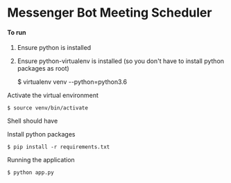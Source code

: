 # Messenger Bot Meeting Scheduler

#### To run

1. Ensure python is installed
2. Ensure python-virtualenv is installed  (so you don't have to install python packages as root)


    $ virtualenv venv --python=python3.6
       
Activate the virtual environment
       
    $ source venv/bin/activate
    
Shell should have 

Install python packages

    $ pip install -r requirements.txt

Running the application

    $ python app.py